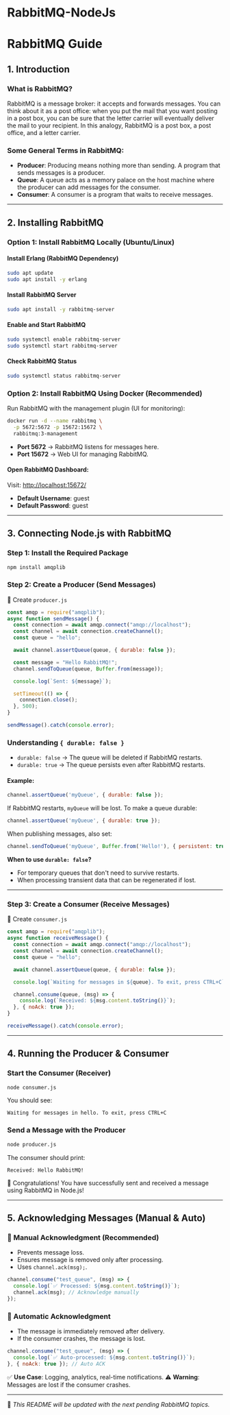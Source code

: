 # RabbitMQ-NodeJs
# RabbitMQ Guide

## 1. Introduction

### What is RabbitMQ?
RabbitMQ is a message broker: it accepts and forwards messages. You can think about it as a post office: when you put the mail that you want posting in a post box, you can be sure that the letter carrier will eventually deliver the mail to your recipient. In this analogy, RabbitMQ is a post box, a post office, and a letter carrier.

### Some General Terms in RabbitMQ:
- **Producer**: Producing means nothing more than sending. A program that sends messages is a producer.
- **Queue**: A queue acts as a memory palace on the host machine where the producer can add messages for the consumer.
- **Consumer**: A consumer is a program that waits to receive messages.

---

## 2. Installing RabbitMQ

### Option 1: Install RabbitMQ Locally (Ubuntu/Linux)
#### Install Erlang (RabbitMQ Dependency)
```sh
sudo apt update
sudo apt install -y erlang
```
#### Install RabbitMQ Server
```sh
sudo apt install -y rabbitmq-server
```
#### Enable and Start RabbitMQ
```sh
sudo systemctl enable rabbitmq-server
sudo systemctl start rabbitmq-server
```
#### Check RabbitMQ Status
```sh
sudo systemctl status rabbitmq-server
```

### Option 2: Install RabbitMQ Using Docker (Recommended)
Run RabbitMQ with the management plugin (UI for monitoring):
```sh
docker run -d --name rabbitmq \
  -p 5672:5672 -p 15672:15672 \
  rabbitmq:3-management
```
- **Port 5672** → RabbitMQ listens for messages here.
- **Port 15672** → Web UI for managing RabbitMQ.

#### Open RabbitMQ Dashboard:
Visit: [http://localhost:15672/](http://localhost:15672/)
- **Default Username**: guest
- **Default Password**: guest

---

## 3. Connecting Node.js with RabbitMQ

### Step 1: Install the Required Package
```sh
npm install amqplib
```

### Step 2: Create a Producer (Send Messages)
📌 Create `producer.js`
```javascript
const amqp = require("amqplib");
async function sendMessage() {
  const connection = await amqp.connect("amqp://localhost");
  const channel = await connection.createChannel();
  const queue = "hello";

  await channel.assertQueue(queue, { durable: false });

  const message = "Hello RabbitMQ!";
  channel.sendToQueue(queue, Buffer.from(message));

  console.log(`Sent: ${message}`);

  setTimeout(() => {
    connection.close();
  }, 500);
}

sendMessage().catch(console.error);
```

### Understanding `{ durable: false }`
- `durable: false` → The queue will be deleted if RabbitMQ restarts.
- `durable: true` → The queue persists even after RabbitMQ restarts.

#### Example:
```javascript
channel.assertQueue('myQueue', { durable: false });
```
If RabbitMQ restarts, `myQueue` will be lost.
To make a queue durable:
```javascript
channel.assertQueue('myQueue', { durable: true });
```
When publishing messages, also set:
```javascript
channel.sendToQueue('myQueue', Buffer.from('Hello!'), { persistent: true });
```

**When to use `durable: false`?**
- For temporary queues that don't need to survive restarts.
- When processing transient data that can be regenerated if lost.

---

### Step 3: Create a Consumer (Receive Messages)
📌 Create `consumer.js`
```javascript
const amqp = require("amqplib");
async function receiveMessage() {
  const connection = await amqp.connect("amqp://localhost");
  const channel = await connection.createChannel();
  const queue = "hello";

  await channel.assertQueue(queue, { durable: false });

  console.log(`Waiting for messages in ${queue}. To exit, press CTRL+C`);

  channel.consume(queue, (msg) => {
    console.log(`Received: ${msg.content.toString()}`);
  }, { noAck: true });
}

receiveMessage().catch(console.error);
```

---

## 4. Running the Producer & Consumer
### Start the Consumer (Receiver)
```sh
node consumer.js
```
You should see:
```
Waiting for messages in hello. To exit, press CTRL+C
```
### Send a Message with the Producer
```sh
node producer.js
```
The consumer should print:
```
Received: Hello RabbitMQ!
```
🎉 Congratulations! You have successfully sent and received a message using RabbitMQ in Node.js!

---

## 5. Acknowledging Messages (Manual & Auto)

### 🔹 Manual Acknowledgment (Recommended)
- Prevents message loss.
- Ensures message is removed only after processing.
- Uses `channel.ack(msg);`.

```javascript
channel.consume("test_queue", (msg) => {
  console.log(`✅ Processed: ${msg.content.toString()}`);
  channel.ack(msg); // Acknowledge manually
});
```

### 🔹 Automatic Acknowledgment
- The message is immediately removed after delivery.
- If the consumer crashes, the message is lost.

```javascript
channel.consume("test_queue", (msg) => {
  console.log(`✅ Auto-processed: ${msg.content.toString()}`);
}, { noAck: true }); // Auto ACK
```

✅ **Use Case**: Logging, analytics, real-time notifications.
⚠️ **Warning**: Messages are lost if the consumer crashes.

---

📌 _This README will be updated with the next pending RabbitMQ topics._

